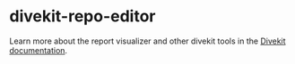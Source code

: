# divekit-repo-editor

Learn more about the report visualizer and other divekit tools in
the [Divekit documentation](https://divekit.github.io/divekit-docs/docs/repo-editor/).
